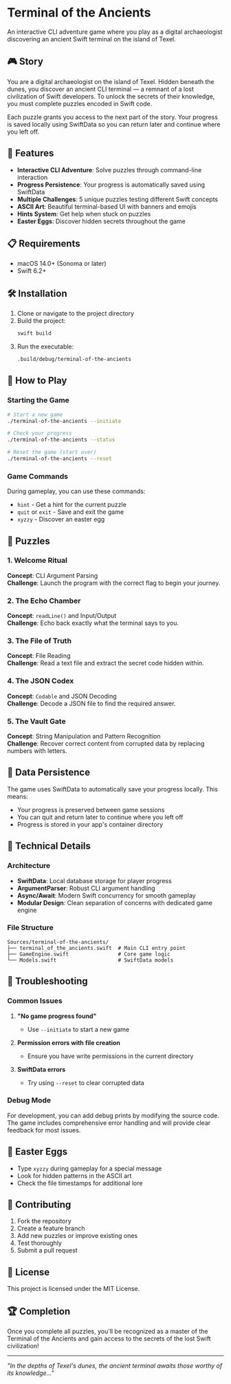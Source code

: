 # Terminal of the Ancients

An interactive CLI adventure game where you play as a digital archaeologist discovering an ancient Swift terminal on the island of Texel.

## 🎮 Story

You are a digital archaeologist on the island of Texel. Hidden beneath the dunes, you discover an ancient CLI terminal — a remnant of a lost civilization of Swift developers. To unlock the secrets of their knowledge, you must complete puzzles encoded in Swift code.

Each puzzle grants you access to the next part of the story. Your progress is saved locally using SwiftData so you can return later and continue where you left off.

## 🚀 Features

- **Interactive CLI Adventure**: Solve puzzles through command-line interaction
- **Progress Persistence**: Your progress is automatically saved using SwiftData
- **Multiple Challenges**: 5 unique puzzles testing different Swift concepts
- **ASCII Art**: Beautiful terminal-based UI with banners and emojis
- **Hints System**: Get help when stuck on puzzles
- **Easter Eggs**: Discover hidden secrets throughout the game

## 📋 Requirements

- macOS 14.0+ (Sonoma or later)
- Swift 6.2+

## 🛠️ Installation

1. Clone or navigate to the project directory
2. Build the project:
   ```bash
   swift build
   ```
3. Run the executable:
   ```bash
   .build/debug/terminal-of-the-ancients
   ```

## 🎯 How to Play

### Starting the Game

```bash
# Start a new game
./terminal-of-the-ancients --initiate

# Check your progress
./terminal-of-the-ancients --status

# Reset the game (start over)
./terminal-of-the-ancients --reset
```

### Game Commands

During gameplay, you can use these commands:
- `hint` - Get a hint for the current puzzle
- `quit` or `exit` - Save and exit the game
- `xyzzy` - Discover an easter egg

## 🧩 Puzzles

### 1. Welcome Ritual
**Concept**: CLI Argument Parsing  
**Challenge**: Launch the program with the correct flag to begin your journey.

### 2. The Echo Chamber
**Concept**: `readLine()` and Input/Output  
**Challenge**: Echo back exactly what the terminal says to you.

### 3. The File of Truth
**Concept**: File Reading  
**Challenge**: Read a text file and extract the secret code hidden within.

### 4. The JSON Codex
**Concept**: `Codable` and JSON Decoding  
**Challenge**: Decode a JSON file to find the required answer.

### 5. The Vault Gate
**Concept**: String Manipulation and Pattern Recognition  
**Challenge**: Recover correct content from corrupted data by replacing numbers with letters.

## 💾 Data Persistence

The game uses SwiftData to automatically save your progress locally. This means:
- Your progress is preserved between game sessions
- You can quit and return later to continue where you left off
- Progress is stored in your app's container directory

## 🎨 Technical Details

### Architecture
- **SwiftData**: Local database storage for player progress
- **ArgumentParser**: Robust CLI argument handling
- **Async/Await**: Modern Swift concurrency for smooth gameplay
- **Modular Design**: Clean separation of concerns with dedicated game engine

### File Structure
```
Sources/terminal-of-the-ancients/
├── terminal_of_the_ancients.swift  # Main CLI entry point
├── GameEngine.swift                # Core game logic
└── Models.swift                    # SwiftData models
```

## 🐛 Troubleshooting

### Common Issues

1. **"No game progress found"**
   - Use `--initiate` to start a new game

2. **Permission errors with file creation**
   - Ensure you have write permissions in the current directory

3. **SwiftData errors**
   - Try using `--reset` to clear corrupted data

### Debug Mode

For development, you can add debug prints by modifying the source code. The game includes comprehensive error handling and will provide clear feedback for most issues.

## 🎉 Easter Eggs

- Type `xyzzy` during gameplay for a special message
- Look for hidden patterns in the ASCII art
- Check the file timestamps for additional lore

## 🤝 Contributing

1. Fork the repository
2. Create a feature branch
3. Add new puzzles or improve existing ones
4. Test thoroughly
5. Submit a pull request

## 📄 License

This project is licensed under the MIT License.

## 🏆 Completion

Once you complete all puzzles, you'll be recognized as a master of the Terminal of the Ancients and gain access to the secrets of the lost Swift civilization!

---

*"In the depths of Texel's dunes, the ancient terminal awaits those worthy of its knowledge..."* 